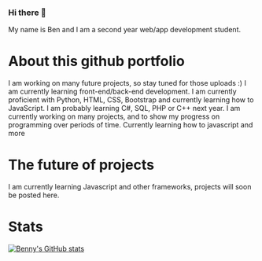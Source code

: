 ### Hi there 👋
My name is Ben and I am a second year web/app development student.
# About this github portfolio
I am working on many future projects, so stay tuned for those uploads :)
I am currently learning front-end/back-end development. I am currently proficient with Python, HTML, CSS, Bootstrap and currently learning how to JavaScript.
I am probably learning C#, SQL, PHP or C++ next year.
I am currently working on many projects, and to show my progress on programming over periods of time. Currently learning how to javascript and more

# The future of projects
I am currently learning Javascript and other frameworks, projects will soon be posted here.

# Stats
[![Benny's GitHub stats](https://github-readme-stats.vercel.app/api?username=bennygdev&count_private=true&show_icons=true&theme=vue-dark)](https://github.com/anuraghazra/github-readme-stats)
